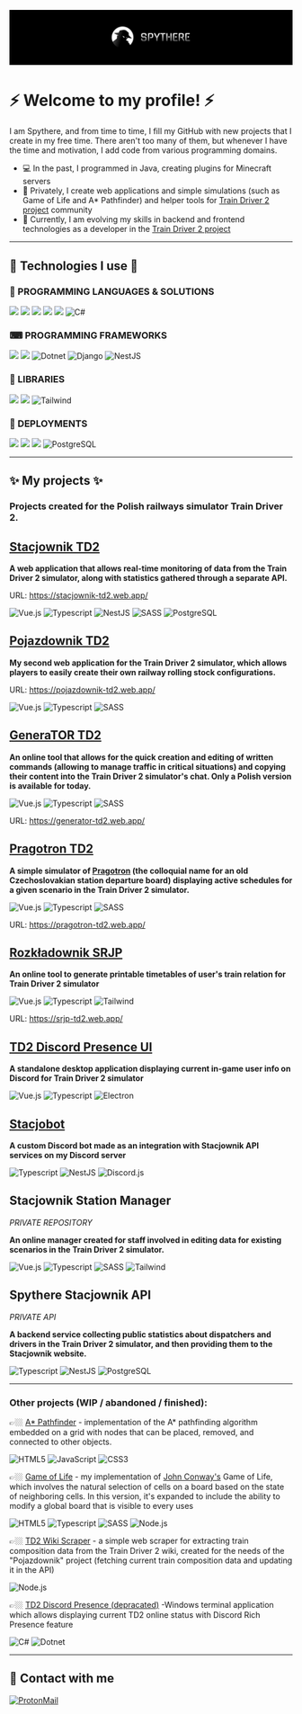 ![Baner](banner.jpg?raw=true "Spythere banner")

# ⚡ Welcome to my profile! ⚡

I am Spythere, and from time to time, I fill my GitHub with new projects that I create in my free time. There aren't too many of them, but whenever I have the time and motivation, I add code from various programming domains.

- :computer: In the past, I programmed in Java, creating plugins for Minecraft servers
- 🔭 Privately, I create web applications and simple simulations (such as Game of Life and A* Pathfinder) and helper tools for [Train Driver 2 project](https://ttsk.ngo/) community
- 🌱 Currently, I am evolving my skills in backend and frontend technologies as a developer in the [Train Driver 2 project](https://ttsk.ngo/)

---

## 🚀 Technologies I use 🚀
 
### 💬 PROGRAMMING LANGUAGES & SOLUTIONS
<img src="https://img.shields.io/badge/JavaScript-323330?style=for-the-badge&logo=javascript&logoColor=F7DF1E"></img>
<img src="https://img.shields.io/badge/TypeScript-007ACC?style=for-the-badge&logo=typescript&logoColor=white"></img>
<img src="https://img.shields.io/badge/Python-3776AB?style=for-the-badge&logo=python&logoColor=white"></img>
<img src="https://img.shields.io/badge/Java-ED8B00?style=for-the-badge&logo=java&logoColor=white"></img>
<img src="https://img.shields.io/badge/Node.js-43853D?style=for-the-badge&logo=node.js&logoColor=white"></img>
![C#][img:C#]

### ⌨ PROGRAMMING FRAMEWORKS
<img src="https://img.shields.io/badge/Vue.js-35495E?style=for-the-badge&logo=vue.js&logoColor=4FC08D"></img>
<img src="https://img.shields.io/badge/Flutter-02569B?style=for-the-badge&logo=flutter&logoColor=white"></img>
![Dotnet][img:Dotnet]
![Django](https://img.shields.io/badge/django-%23092E20.svg?style=for-the-badge&logo=django&logoColor=white)
![NestJS][img:NestJS]

### 📕 LIBRARIES
<img src="https://img.shields.io/badge/React-20232A?style=for-the-badge&logo=react&logoColor=61DAFB"></img>
<img src="https://img.shields.io/badge/Express.js-404D59?style=for-the-badge"></img>
![Tailwind][img:Tailwind]

### 📌 DEPLOYMENTS
<img src="https://img.shields.io/badge/MongoDB-4EA94B?style=for-the-badge&logo=mongodb&logoColor=white"></img>
<img src="https://img.shields.io/badge/Heroku-430098?style=for-the-badge&logo=heroku&logoColor=white"></img>
<img src="https://img.shields.io/badge/Amazon_AWS-232F3E?style=for-the-badge&logo=amazon-aws&logoColor=white"></img>
![PostgreSQL][img:Postgresql]

---

## ✨ My projects ✨
 
### Projects created for the Polish railways simulator **Train Driver 2**.

## [Stacjownik TD2][Stacjownik]

**A web application that allows real-time monitoring of data from the Train Driver 2 simulator, along with statistics gathered through a separate API.**

URL: https://stacjownik-td2.web.app/

![Vue.js][img:Vue]
![Typescript][img:TS]
![NestJS][img:NestJS]
![SASS][img:SASS]
![PostgreSQL][img:Postgresql]


## [Pojazdownik TD2][Pojazdownik]
**My second web application for the Train Driver 2 simulator, which allows players to easily create their own railway rolling stock configurations.**

URL: https://pojazdownik-td2.web.app/

![Vue.js][img:Vue]
![Typescript][img:TS]
![SASS][img:SASS]


## [GeneraTOR TD2][GeneraTOR]
**An online tool that allows for the quick creation and editing of written commands (allowing to manage traffic in critical situations) and copying their content into the Train Driver 2 simulator's chat. Only a Polish version is available for today.**

![Vue.js][img:Vue]
![Typescript][img:TS]
![SASS][img:SASS]

URL: https://generator-td2.web.app/

## [Pragotron TD2][Pragotron]
**A simple simulator of [Pragotron](https://pl.wikipedia.org/wiki/Pragotron) (the colloquial name for an old Czechoslovakian station departure board) displaying active schedules for a given scenario in the Train Driver 2 simulator.**

![Vue.js][img:Vue]
![Typescript][img:TS]
![SASS][img:SASS]

URL: https://pragotron-td2.web.app/

## [Rozkładownik SRJP][SRJP] 

**An online tool to generate printable timetables of user's train relation for Train Driver 2 simulator**

![Vue.js][img:Vue]
![Typescript][img:TS]
![Tailwind][img:Tailwind]

URL: https://srjp-td2.web.app/

## [TD2 Discord Presence UI][PresenceUI] 

**A standalone desktop application displaying current in-game user info on Discord for Train Driver 2 simulator**

![Vue.js][img:Vue]
![Typescript][img:TS]
![Electron][img:Electron]

## [Stacjobot][Stacjobot]
**A custom Discord bot made as an integration with Stacjownik API services on my Discord server**

![Typescript][img:TS]
![NestJS][img:NestJS]
![Discord.js][img:Discord.js]

## Stacjownik Station Manager 
*PRIVATE REPOSITORY*

**An online manager created for staff involved in editing data for existing scenarios in the Train Driver 2 simulator.**

![Vue.js][img:Vue]
![Typescript][img:TS]
![SASS][img:SASS]
![Tailwind][img:Tailwind]

## Spythere Stacjownik API
*PRIVATE API*

**A backend service collecting public statistics about dispatchers and drivers in the Train Driver 2 simulator, and then providing them to the Stacjownik website.**

![Typescript][img:TS]
![NestJS][img:NestJS]
![PostgreSQL][img:Postgresql]

---

### Other projects (WIP / abandoned / finished):
 
👉🏼 [A* Pathfinder][Pathfinder] - implementation of the A* pathfinding algorithm embedded on a grid with nodes that can be placed, removed, and connected to other objects.

![HTML5][img:HTML]
![JavaScript][img:JS]
![CSS3][img:CSS]

👉🏼 [Game of Life][GoL] - my implementation of [John Conway's][John Conway] Game of Life, which involves the natural selection of cells on a board based on the state of neighboring cells. In this version, it's expanded to include the ability to modify a global board that is visible to every uses 

![HTML5][img:HTML]
![Typescript][img:TS]
![SASS][img:SASS]
![Node.js][img:Node]

👉🏼 [TD2 Wiki Scraper][TD2Scraper] - a simple web scraper for extracting train composition data from the Train Driver 2 wiki, created for the needs of the "Pojazdownik" project (fetching current train composition data and updating it in the API)

![Node.js][img:Node]

👉🏼 [TD2 Discord Presence (depracated)][Presence] -Windows terminal application which allows displaying current TD2 online status with Discord Rich Presence feature

![C#][img:C#]
![Dotnet][img:Dotnet]

---

## :speech_balloon: Contact with me
[![ProtonMail](https://img.shields.io/badge/ProtonMail-8B89CC?style=for-the-badge&logo=protonmail&logoColor=white "ProtonMail")](mailto:spythere@protonmail.com) 

[TD2]: https://web.td2.info.pl/en
[GoL]: https://github.com/Spythere/game-of-life-online
[John Conway]: https://pl.wikipedia.org/wiki/John_Horton_Conway
[Stacjownik]: https://github.com/Spythere/stacjownik
[Pathfinder]: https://github.com/Spythere/pathfinder
[Pojazdownik]: https://github.com/Spythere/pojazdownik
[GeneraTOR]: https://github.com/Spythere/genera-tor
[Pragotron]: https://github.com/Spythere/pragotron-td2
[Presence]: https://github.com/Spythere/TD2-Discord-Presence
[PresenceUI]: https://github.com/Spythere/td2-discord-presence-ui
[TD2Scraper]: https://github.com/Spythere/td2-wiki-scraper
[Stacjobot]: https://github.com/Spythere/stacjobot
[SRJP]: https://github.com/Spythere/srjp-td2

[img:HTML]: https://img.shields.io/badge/HTML5-E34F26?style=for-the-badge&logo=html5&logoColor=white
[img:CSS]: https://img.shields.io/badge/CSS3-1572B6?style=for-the-badge&logo=css3&logoColor=white
[img:JS]: https://img.shields.io/badge/JavaScript-323330?style=for-the-badge&logo=javascript&logoColor=F7DF1E
[img:SASS]: https://img.shields.io/badge/Sass-CC6699?style=for-the-badge&logo=sass&logoColor=white
[img:TS]: https://img.shields.io/badge/TypeScript-007ACC?style=for-the-badge&logo=typescript&logoColor=white
[img:Node]: https://img.shields.io/badge/Node.js-43853D?style=for-the-badge&logo=node.js&logoColor=white
[img:Vue]: https://img.shields.io/badge/Vue.js-35495E?style=for-the-badge&logo=vue.js&logoColor=4FC08D
[img:Express]: https://img.shields.io/badge/Express.js-404D59?style=for-the-badge
[img:Mongo]: https://img.shields.io/badge/MongoDB-4EA94B?style=for-the-badge&logo=mongodb&logoColor=white
[img:React]: https://img.shields.io/badge/React-20232A?style=for-the-badge&logo=react&logoColor=61DAFB
[img:Flutter]: https://img.shields.io/badge/Flutter-02569B?style=for-the-badge&logo=flutter&logoColor=white
[img:NET]: https://img.shields.io/badge/.NET-5C2D91?style=for-the-badge&logo=.net&logoColor=white
[img:Python]: https://img.shields.io/badge/Python-3776AB?style=for-the-badge&logo=python&logoColor=white
[img:Java]: https://img.shields.io/badge/Java-ED8B00?style=for-the-badge&logo=java&logoColor=white
[img:AWS]: https://img.shields.io/badge/Amazon_AWS-232F3E?style=for-the-badge&logo=amazon-aws&logoColor=white
[img:Heroku]: https://img.shields.io/badge/Heroku-430098?style=for-the-badge&logo=heroku&logoColor=white
[img:NestJS]:https://img.shields.io/badge/nestjs-red?style=for-the-badge&logo=nestjs&logoColor=white
[img:Discord.js]: https://img.shields.io/badge/discord.js-white?style=for-the-badge&logo=discord&logoColor=blue
[img:Postgresql]: https://img.shields.io/badge/postgresql-blue?style=for-the-badge&logo=postgresql&logoColor=white
[img:C#]: https://img.shields.io/badge/C%20SHARP-orange?style=for-the-badge&logo=csharp&logoColor=white
[img:Dotnet]: https://img.shields.io/badge/.NET-5C2D91?style=for-the-badge&logo=.net&logoColor=white
[img:Tailwind]: https://img.shields.io/badge/TAILWIND-blue?style=for-the-badge&logo=tailwindcss&logoColor=white
[img:Electron]: https://img.shields.io/badge/Electron%20JS-white?style=for-the-badge&logo=electron&logoColor=blue
